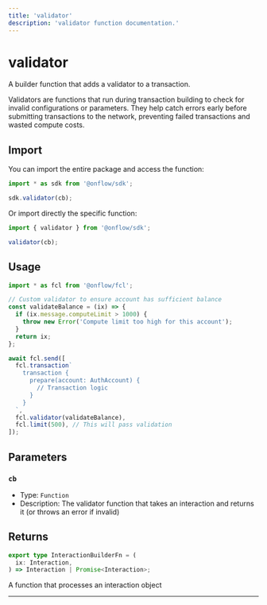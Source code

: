 ```yaml
---
title: 'validator'
description: 'validator function documentation.'
---
```


<!-- THIS DOCUMENT IS AUTO-GENERATED FROM [onflow/sdk/src/build/cadence/build-validator.ts](https://github.com/onflow/fcl-js/tree/master/packages/sdk/src/build/cadence/build-validator.ts). DO NOT EDIT MANUALLY -->

# validator

A builder function that adds a validator to a transaction.

Validators are functions that run during transaction building to check for invalid configurations or parameters.
They help catch errors early before submitting transactions to the network, preventing failed transactions
and wasted compute costs.

## Import

You can import the entire package and access the function:

```typescript
import * as sdk from '@onflow/sdk';

sdk.validator(cb);
```

Or import directly the specific function:

```typescript
import { validator } from '@onflow/sdk';

validator(cb);
```

## Usage

```typescript
import * as fcl from '@onflow/fcl';

// Custom validator to ensure account has sufficient balance
const validateBalance = (ix) => {
  if (ix.message.computeLimit > 1000) {
    throw new Error('Compute limit too high for this account');
  }
  return ix;
};

await fcl.send([
  fcl.transaction`
    transaction {
      prepare(account: AuthAccount) {
        // Transaction logic
      }
    }
  `,
  fcl.validator(validateBalance),
  fcl.limit(500), // This will pass validation
]);
```

## Parameters

### `cb`

- Type: `Function`
- Description: The validator function that takes an interaction and returns it (or throws an error if invalid)

## Returns

```typescript
export type InteractionBuilderFn = (
  ix: Interaction,
) => Interaction | Promise<Interaction>;
```

A function that processes an interaction object

---
